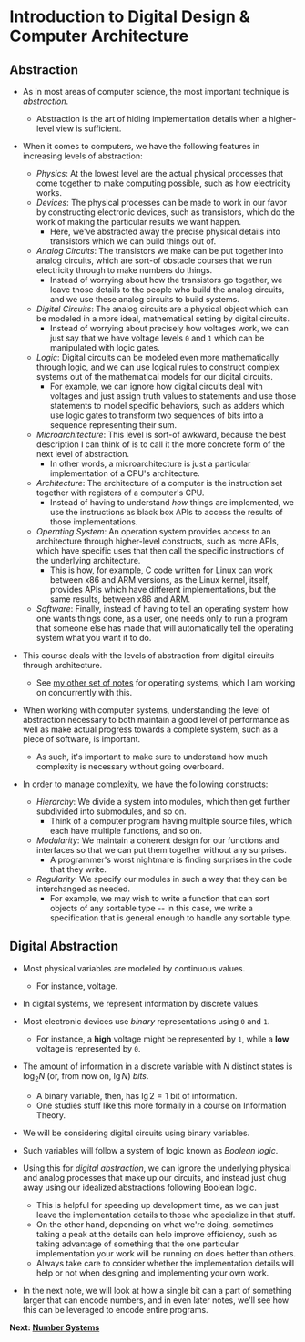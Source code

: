 # Introduction to Digital Design & Computer Architecture

## Abstraction

* As in most areas of computer science, the most important technique is *abstraction*.
    * Abstraction is the art of hiding implementation details when a higher-level view is sufficient.

* When it comes to computers, we have the following features in increasing levels of abstraction:
    * *Physics*: At the lowest level are the actual physical processes that come together to make computing possible, such as how electricity works.
    * *Devices*: The physical processes can be made to work in our favor by constructing electronic devices, such as transistors, which do the work of making the particular results we want happen.
        * Here, we've abstracted away the precise physical details into transistors which we can build things out of.
    * *Analog Circuits*: The transistors we make can be put together into analog circuits, which are sort-of obstacle courses that we run electricity through to make numbers do things.
        * Instead of worrying about how the transistors go together, we leave those details to the people who build the analog circuits, and we use these analog circuits to build systems.
    * *Digital Circuits*: The analog circuits are a physical object which can be modeled in a more ideal, mathematical setting by digital circuits.
        * Instead of worrying about precisely how voltages work, we can just say that we have voltage levels `0` and `1` which can be manipulated with logic gates.
    * *Logic*: Digital circuits can be modeled even more mathematically through logic, and we can use logical rules to construct complex systems out of the mathematical models for our digital circuits.
        * For example, we can ignore how digital circuits deal with voltages and just assign truth values to statements and use those statements to model specific behaviors, such as adders which use logic gates to transform two sequences of bits into a sequence representing their sum.
    * *Microarchitecture*: This level is sort-of awkward, because the best description I can think of is to call it the more concrete form of the next level of abstraction.
        * In other words, a microarchitecture is just a particular implementation of a CPU's architecture.
    * *Architecture*: The architecture of a computer is the instruction set together with registers of a computer's CPU.
        * Instead of having to understand *how* things are implemented, we use the instructions as black box APIs to access the results of those implementations.
    * *Operating System*: An operation system provides access to an architecture through higher-level constructs, such as more APIs, which have specific uses that then call the specific instructions of the underlying architecture.
        * This is how, for example, C code written for Linux can work between x86 and ARM versions, as the Linux kernel, itself, provides APIs which have different implementations, but the same results, between x86 and ARM.
    * *Software*: Finally, instead of having to tell an operating system how one wants things done, as a user, one needs only to run a program that someone else has made that will automatically tell the operating system what you want it to do.

* This course deals with the levels of abstraction from digital circuits through architecture.
    * See [my other set of notes](https://www.github.com/MathNerdGamer/OSTEP) for operating systems, which I am working on concurrently with this.

* When working with computer systems, understanding the level of abstraction necessary to both maintain a good level of performance as well as make actual progress towards a complete system, such as a piece of software, is important.
    * As such, it's important to make sure to understand how much complexity is necessary without going overboard.

* In order to manage complexity, we have the following constructs:
    * *Hierarchy*: We divide a system into modules, which then get further subdivided into submodules, and so on.
        * Think of a computer program having multiple source files, which each have multiple functions, and so on.
    * *Modularity*: We maintain a coherent design for our functions and interfaces so that we can put them together without any surprises.
        * A programmer's worst nightmare is finding surprises in the code that they write.
    * *Regularity*: We specify our modules in such a way that they can be interchanged as needed.
        * For example, we may wish to write a function that can sort objects of any sortable type -- in this case, we write a specification that is general enough to handle any sortable type.

## Digital Abstraction

* Most physical variables are modeled by continuous values.
    * For instance, voltage.

* In digital systems, we represent information by discrete values.

* Most electronic devices use *binary* representations using `0` and `1`.
    * For instance, a **high** voltage might be represented by `1`, while a **low** voltage is represented by `0`.

* The amount of information in a discrete variable with $N$ distinct states is $\log_{2} N$ (or, from now on, $\lg N$) *bits*.
    * A binary variable, then, has $\lg 2 = 1$ bit of information.
    * One studies stuff like this more formally in a course on Information Theory.

* We will be considering digital circuits using binary variables.

* Such variables will follow a system of logic known as *Boolean logic*.

* Using this for *digital abstraction*, we can ignore the underlying physical and analog processes that make up our circuits, and instead just chug away using our idealized abstractions following Boolean logic.
    * This is helpful for speeding up development time, as we can just leave the implementation details to those who specialize in that stuff.
    * On the other hand, depending on what we're doing, sometimes taking a peak at the details can help improve efficiency, such as taking advantage of something that the one particular implementation your work will be running on does better than others.
    * Always take care to consider whether the implementation details will help or not when designing and implementing your own work.

* In the next note, we will look at how a single bit can a part of something larger that can encode numbers, and in even later notes, we'll see how this can be leveraged to encode entire programs.

**Next: [Number Systems](./02.NumberSystems.md)**